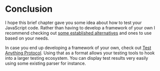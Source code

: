 # Conclusion

I hope this brief chapter gave you some idea about how to test your JavaScript code. Rather than having to develop a framework of your own I recommend checking out [some established alternatives](http://jster.net/category/testing-frameworks) and ones to use based on your needs.

In case you end up developing a framework of your own, check out [Test Anything Protocol](http://en.wikipedia.org/wiki/Test_Anything_Protocol). Using that as a format allows your testing tools to hook into a larger testing ecosystem. You can display test results very easily using some existing parser for instance.
